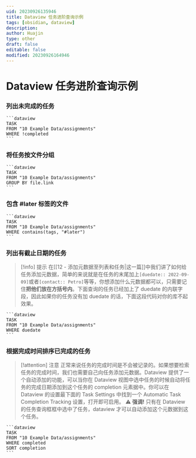 ```yaml
---
uid: 20230926135946
title: Dataview 任务进阶查询示例
tags: [obsidian, dataview]
description: 
author: Huajin
type: other
draft: false
editable: false
modified: 20230926164946
---
```


# Dataview 任务进阶查询示例

### 列出未完成的任务

`````示例代码
```dataview
TASK
FROM "10 Example Data/assignments"
WHERE !completed
```
`````

### 将任务按文件分组

`````示例代码
```dataview
TASK
FROM "10 Example Data/assignments"
GROUP BY file.link
```
`````

### 包含 #later 标签的文件

`````示例代码
```dataview
TASK
FROM "10 Example Data/assignments"
WHERE contains(tags, "#later")
```
`````

### 列出有截止日期的任务

> [!info] 提示
> 在[[12 - 添加元数据至列表和任务|这一篇]]中我们讲了如何给任务添加元数据，简单的来说就是在任务的末尾加上`[duedate:: 2022-09-09]`或者`[contact:: Petro]`等等，你想添加什么元数据都可以，只需要记住**把他们放在方括号内**。下面查询的任务已经加上了 duedate 的内联字段，因此如果你的任务没有加 duedate 的话，下面这段代码对你的库不起效果。

`````示例代码
```dataview
TASK
FROM "10 Example Data/assignments"
WHERE duedate
```
`````

### 根据完成时间排序已完成的任务

> [!attention] 注意
> 正常来说任务的完成时间是不会被记录的。如果想要检索任务的完成时间，我们也需要自己向任务添加元数据。Dataview 提供了一个自动添加的功能，可以当你在 Dataview 视图中选中任务的时候自动将任务的完成日期添加到这个任务的 completion 元素据中。你可以在 Dataview 的设置最下面的 Task Settings 中找到一个 Automatic Task Completion Tracking 设置，打开即可启用。
> ⚠ **强调!** 只有在 Dataview 的任务查询框框中选中了任务，dataview 才可以自动添加这个元数据到这个任务。

`````示例代码
```dataview
TASK
FROM "10 Example Data/assignments"
WHERE completed
SORT completion
```
`````